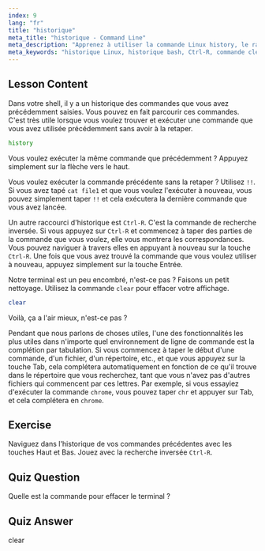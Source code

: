```yaml
---
index: 9
lang: "fr"
title: "historique"
meta_title: "historique - Command Line"
meta_description: "Apprenez à utiliser la commande Linux history, le raccourci !! et Ctrl-R pour un rappel efficace des commandes. Améliorez votre productivité dans le terminal avec ces astuces essentielles !"
meta_keywords: "historique Linux, historique bash, Ctrl-R, commande clear, tutoriel Linux, ligne de commande, guide du débutant"
---
```


## Lesson Content

Dans votre shell, il y a un historique des commandes que vous avez précédemment saisies. Vous pouvez en fait parcourir ces commandes. C'est très utile lorsque vous voulez trouver et exécuter une commande que vous avez utilisée précédemment sans avoir à la retaper.

```bash
history
```

Vous voulez exécuter la même commande que précédemment ? Appuyez simplement sur la flèche vers le haut.

Vous voulez exécuter la commande précédente sans la retaper ? Utilisez `!!`. Si vous avez tapé `cat file1` et que vous voulez l'exécuter à nouveau, vous pouvez simplement taper `!!` et cela exécutera la dernière commande que vous avez lancée.

Un autre raccourci d'historique est `Ctrl-R`. C'est la commande de recherche inversée. Si vous appuyez sur `Ctrl-R` et commencez à taper des parties de la commande que vous voulez, elle vous montrera les correspondances. Vous pouvez naviguer à travers elles en appuyant à nouveau sur la touche `Ctrl-R`. Une fois que vous avez trouvé la commande que vous voulez utiliser à nouveau, appuyez simplement sur la touche Entrée.

Notre terminal est un peu encombré, n'est-ce pas ? Faisons un petit nettoyage. Utilisez la commande `clear` pour effacer votre affichage.

```bash
clear
```

Voilà, ça a l'air mieux, n'est-ce pas ?

Pendant que nous parlons de choses utiles, l'une des fonctionnalités les plus utiles dans n'importe quel environnement de ligne de commande est la complétion par tabulation. Si vous commencez à taper le début d'une commande, d'un fichier, d'un répertoire, etc., et que vous appuyez sur la touche Tab, cela complétera automatiquement en fonction de ce qu'il trouve dans le répertoire que vous recherchez, tant que vous n'avez pas d'autres fichiers qui commencent par ces lettres. Par exemple, si vous essayiez d'exécuter la commande `chrome`, vous pouvez taper `chr` et appuyer sur Tab, et cela complétera en `chrome`.

## Exercise

Naviguez dans l'historique de vos commandes précédentes avec les touches Haut et Bas. Jouez avec la recherche inversée `Ctrl-R`.

## Quiz Question

Quelle est la commande pour effacer le terminal ?

## Quiz Answer

clear

